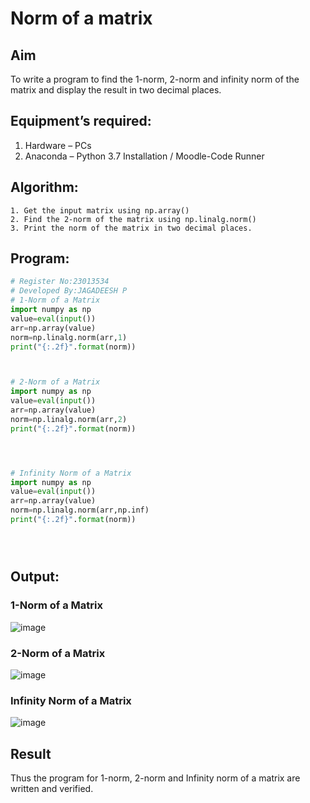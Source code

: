 # Norm of a matrix
## Aim
To write a program to find the 1-norm, 2-norm and infinity norm of the matrix and display the result in two decimal places.
## Equipment’s required:
1.	Hardware – PCs
2.	Anaconda – Python 3.7 Installation / Moodle-Code Runner
## Algorithm:
	1. Get the input matrix using np.array()   
    2. Find the 2-norm of the matrix using np.linalg.norm()
	3. Print the norm of the matrix in two decimal places.
## Program:
```Python
# Register No:23013534
# Developed By:JAGADEESH P
# 1-Norm of a Matrix
import numpy as np
value=eval(input())
arr=np.array(value)
norm=np.linalg.norm(arr,1)
print("{:.2f}".format(norm))



# 2-Norm of a Matrix
import numpy as np
value=eval(input())
arr=np.array(value)
norm=np.linalg.norm(arr,2)
print("{:.2f}".format(norm))




# Infinity Norm of a Matrix
import numpy as np
value=eval(input())
arr=np.array(value)
norm=np.linalg.norm(arr,np.inf)
print("{:.2f}".format(norm))





```
## Output:
### 1-Norm of a Matrix
![image](https://github.com/jagadeesh9500/Norm-of-a-matrix/assets/149087921/533293fe-46ae-4994-8f09-5aedb9f522dd)


### 2-Norm of a Matrix
![image](https://github.com/jagadeesh9500/Norm-of-a-matrix/assets/149087921/24b5833d-8b0f-4dda-915d-5c2cd9839095)


### Infinity Norm of a Matrix
![image](https://github.com/jagadeesh9500/Norm-of-a-matrix/assets/149087921/1a581673-1775-4d8b-9fc5-76e87f61dbc2)


## Result
Thus the program for 1-norm, 2-norm and Infinity norm of a matrix are written and verified.
